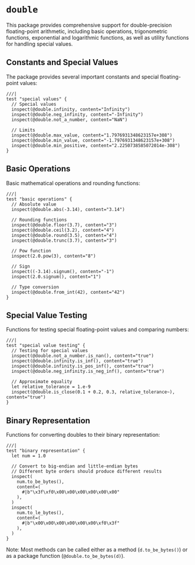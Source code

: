 # `double`

This package provides comprehensive support for double-precision floating-point arithmetic, including basic operations, trigonometric functions, exponential and logarithmic functions, as well as utility functions for handling special values.

## Constants and Special Values

The package provides several important constants and special floating-point values:

```moonbit
///|
test "special values" {
  // Special values
  inspect(@double.infinity, content="Infinity")
  inspect(@double.neg_infinity, content="-Infinity")
  inspect(@double.not_a_number, content="NaN")

  // Limits
  inspect(@double.max_value, content="1.7976931348623157e+308")
  inspect(@double.min_value, content="-1.7976931348623157e+308")
  inspect(@double.min_positive, content="2.2250738585072014e-308")
}
```

## Basic Operations

Basic mathematical operations and rounding functions:

```moonbit
///|
test "basic operations" {
  // Absolute value
  inspect(@double.abs(-3.14), content="3.14")

  // Rounding functions
  inspect(@double.floor(3.7), content="3")
  inspect(@double.ceil(3.2), content="4")
  inspect(@double.round(3.5), content="4")
  inspect(@double.trunc(3.7), content="3")

  // Pow function
  inspect(2.0.pow(3), content="8")

  // Sign
  inspect((-3.14).signum(), content="-1")
  inspect(2.0.signum(), content="1")

  // Type conversion
  inspect(@double.from_int(42), content="42")
}
```

## Special Value Testing

Functions for testing special floating-point values and comparing numbers:

```moonbit
///|
test "special value testing" {
  // Testing for special values
  inspect(@double.not_a_number.is_nan(), content="true")
  inspect(@double.infinity.is_inf(), content="true")
  inspect(@double.infinity.is_pos_inf(), content="true")
  inspect(@double.neg_infinity.is_neg_inf(), content="true")

  // Approximate equality
  let relative_tolerance = 1.e-9
  inspect(@double.is_close(0.1 + 0.2, 0.3, relative_tolerance~), content="true")
}
```

## Binary Representation

Functions for converting doubles to their binary representation:

```moonbit
///|
test "binary representation" {
  let num = 1.0

  // Convert to big-endian and little-endian bytes
  // Different byte orders should produce different results
  inspect(
    num.to_be_bytes(),
    content=(
      #|b"\x3f\xf0\x00\x00\x00\x00\x00\x00"
    ),
  )
  inspect(
    num.to_le_bytes(),
    content=(
      #|b"\x00\x00\x00\x00\x00\x00\xf0\x3f"
    ),
  )
}
```

Note: Most methods can be called either as a method (`d.to_be_bytes()`) or as a package function (`@double.to_be_bytes(d)`).





